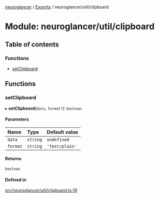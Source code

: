 [neuroglancer](../README.md) / [Exports](../modules.md) / neuroglancer/util/clipboard

# Module: neuroglancer/util/clipboard

## Table of contents

### Functions

- [setClipboard](neuroglancer_util_clipboard.md#setclipboard)

## Functions

### setClipboard

▸ **setClipboard**(`data`, `format?`): `boolean`

#### Parameters

| Name | Type | Default value |
| :------ | :------ | :------ |
| `data` | `string` | `undefined` |
| `format` | `string` | `'text/plain'` |

#### Returns

`boolean`

#### Defined in

[src/neuroglancer/util/clipboard.ts:19](https://github.com/ActiveBrainAtlas2/neuroglancer/blob/034b457d/src/neuroglancer/util/clipboard.ts#L19)
